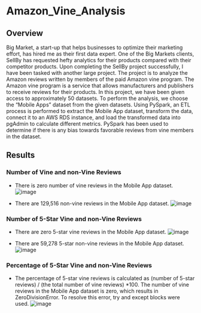 # Amazon_Vine_Analysis
## Overview
Big Market, a start-up that helps businesses to optimize their marketing effort, has hired me as their first data expert. One of the Big Markets clients, SellBy has requested hefty analytics for their products compared with their competitor products. Upon completing the SellBy project successfully, I have been tasked with another large project. The project is to analyze the Amazon reviews written by members of the paid Amazon vine program. The Amazon vine program is a service that allows manufacturers and publishers to receive reviews for their products. In this project, we have been given access to approximately 50 datasets. To perform the analysis, we choose the “Mobile Apps” dataset from the given datasets. Using PySpark, an ETL process is performed to extract the Mobile App dataset, transform the data, connect it to an AWS RDS instance, and load the transformed data into pgAdmin to calculate different metrics. PySpark has been used to determine if there is any bias towards favorable reviews from vine members in the dataset.

## Results
### Number of Vine and non-Vine Reviews
- There is zero number of vine reviews in the Mobile App dataset.
![image](https://user-images.githubusercontent.com/76491891/121807996-9673ea00-cc24-11eb-9714-d48ea2679b30.png)

- There are 129,516 non-vine reviews in the Mobile App dataset.
![image](https://user-images.githubusercontent.com/76491891/121808051-d76bfe80-cc24-11eb-931c-db95c9e6a077.png)

### Number of 5-Star Vine and non-Vine Reviews
- There are zero 5-star vine reviews in the Mobile App dataset.
![image](https://user-images.githubusercontent.com/76491891/121808127-231ea800-cc25-11eb-98ab-92b6915b49eb.png)

- There are 59,278 5-star non-vine reviews in the Mobile App dataset.
![image](https://user-images.githubusercontent.com/76491891/121808247-8c9eb680-cc25-11eb-86c0-b3ae99d7e536.png)

### Percentage of 5-Star Vine and non-Vine Reviews
- The percentage of 5-star vine reviews is calculated as (number of 5-star reviews) / (the total number of vine reviews) *100.  The number of vine reviews in the Mobile App dataset is zero, which results in ZeroDivisionError.  To resolve this error, try and except blocks were used.
![image](https://user-images.githubusercontent.com/76491891/121808310-d25b7f00-cc25-11eb-85ef-3f68bce3a45c.png)
